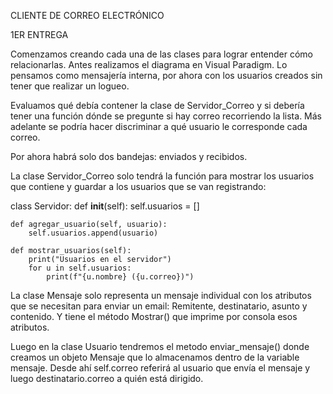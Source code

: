 CLIENTE DE CORREO ELECTRÓNICO

1ER ENTREGA

Comenzamos creando cada una de las clases para lograr entender cómo relacionarlas. Antes realizamos el diagrama en Visual Paradigm. Lo pensamos como mensajería interna, por ahora con los usuarios creados sin tener que realizar un logueo.

Evaluamos qué debía contener la clase de Servidor_Correo y si debería tener una función dónde se pregunte si hay correo recorriendo la lista. Más adelante se podría hacer discriminar a qué usuario le corresponde cada correo.

Por ahora habrá solo dos bandejas: enviados y recibidos.

La clase Servidor_Correo solo tendrá la función para mostrar los usuarios que contiene y guardar a los usuarios que se van registrando:

class Servidor:
    def __init__(self):
        self.usuarios = []
    
    def agregar_usuario(self, usuario):
        self.usuarios.append(usuario)

    def mostrar_usuarios(self):
        print("Usuarios en el servidor")
        for u in self.usuarios:
            print(f"{u.nombre} ({u.correo})")

La clase Mensaje solo representa un mensaje individual con los atributos que se necesitan para enviar un email: Remitente, destinatario, asunto y contenido. Y tiene el método Mostrar() que imprime por consola esos atributos.

Luego en la clase Usuario tendremos el metodo enviar_mensaje() donde creamos un objeto Mensaje que lo almacenamos dentro de la variable mensaje. Desde ahí self.correo referirá al usuario que envía el mensaje y luego destinatario.correo a quién está dirigido.
